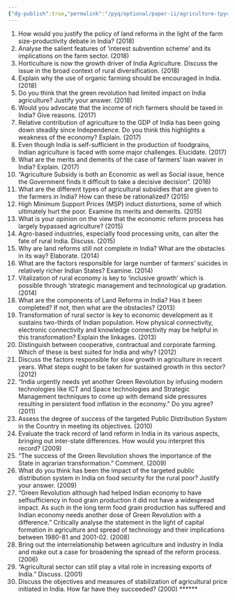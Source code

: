 ```yaml
---
{"dg-publish":true,"permalink":"/pyq/optional/paper-ii/agriculture-tpyq/"}
---
```



1. How would you justify the policy of land reforms in the light of the farm size-productivity debate in India? (2018) 
2. Analyse the salient features of ‘interest subvention scheme’ and its implications on the farm sector. (2018) 
3. Horticulture is now the growth driver of India Agriculture. Discuss the issue in the broad context of rural diversification. (2018) 
4. Explain why the use of organic farming should be encouraged in India. (2018) 
5. Do you think that the green revolution had limited impact on India agriculture? Justify your answer. (2018) 
6. Would you advocate that the income of rich farmers should be taxed in India? Give reasons. (2017) 
7. Relative contribution of agriculture to the GDP of India has been going down steadily since Independence. Do you think this highlights a weakness of the economy? Explain. (2017) 
8. Even though India is self-sufficient in the production of foodgrains, Indian agriculture is faced with some major challenges. Elucidate. (2017) 
9. What are the merits and demerits of the case of farmers’ loan waiver in India? Explain. (2017) 
10. “Agriculture Subsidy is both an Economic as well as Social issue, hence the Government finds it difficult to take a decisive decision”. (2016) 
11. What are the different types of agricultural subsidies that are given to the farmers in India? How can these be rationalized? (2015) 
12. High Minimum Support Prices (MSP) induct distortions, some of which ultimately hurt the poor. Examine its merits and demerits. (2015) 
13. What is your opinion on the view that the economic reform process has largely bypassed agriculture? (2015) 
14. Agro-based industries, especially food processing units, can alter the fate of rural India. Discuss. (2015) 
15. Why are land reforms still not complete in India? What are the obstacles in its way? Elaborate. (2014) 
16. What are the factors responsible for large number of farmers’ suicides in relatively richer Indian States? Examine. (2014) 
17. Vitalization of rural economy is key to ‘inclusive growth’ which is possible through ‘strategic management and technological up gradation. (2014) 
18. What are the components of Land Reforms in India? Has it been completed? If not, then what are the obstacles? (2013) 
19. Transformation of rural sector is key to economic development as it sustains two-thirds of Indian population. How physical connectivity, electronic connectivity and knowledge connectivity may be helpful in this transformation? Explain the linkages. (2013) 
20. Distinguish between cooperative, contractual and corporate farming. Which of these is best suited for India and why? (2012) 
21. Discuss the factors responsible for slow growth in agriculture in recent years. What steps ought to be taken for sustained growth in this sector? (2012) 
22. “India urgently needs yet another Green Revolution by infusing modern technologies like ICT and Space technologies and Strategic Management techniques to come up with demand side pressures resulting in persistent food inflation in the economy.” Do you agree? (2011) 
23. Assess the degree of success of the targeted Public Distribution System in the Country in meeting its objectives. (2010) 
24. Evaluate the track record of land reform in India in its various aspects, bringing out inter-state differences. How would you interpret this record? (2009) 
25. “The success of the Green Revolution shows the importance of the State in agrarian transformation.” Comment. (2009) 
26. What do you think has been the impact of the targeted public distribution system in India on food security for the rural poor? Justify your answer. (2009) 
27. “Green Revolution although had helped Indian economy to have selfsufficiency in food grain production it did not have a widespread impact. As such in the long term food grain production has suffered and Indian economy needs another dose of Green Revolution with a difference.”  Critically analyse the statement in the light of capital formation in agriculture and spread of technology and their implications between 1980-81 and 2001-02. (2008) 
28. Bring out the interrelationship between agriculture and industry in India and make out a case for broadening the spread of the reform process. (2006) 
29. “Agricultural sector can still play a vital role in increasing exports of India.” Discuss. (2001) 
30. Discuss the objectives and measures of stabilization of agricultural price initiated in India. How far have they succeeded? (2000) ******
